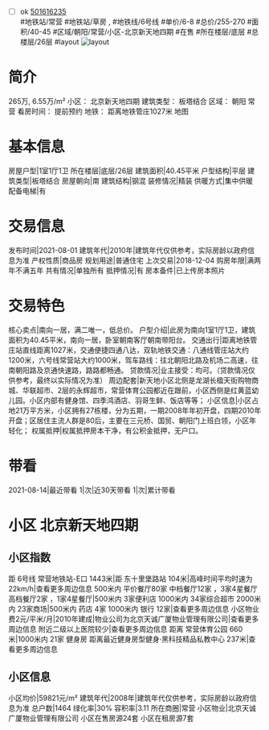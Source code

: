 - [ ] ok [501616235](https://bj.5i5j.com/ershoufang/501616235.html)  
 #地铁站/常营 #地铁站/草房 ,  #地铁线/6号线
#单价/6-8 #总价/255-270 #面积/40-45   #区域/朝阳/常营/小区-北京新天地四期 #在售 #所在楼层/底层 #总楼层/26层 #layout 
![layout](http://image2a.5i5j.com/bdir/layout/459517.jpg_P5.jpg) 
# 简介 
 265万,  6.55万/m² 
小区： 北京新天地四期
建筑类型： 板塔结合
区域： 朝阳 常营
看房时间： 提前预约
地铁： 距离地铁管庄1027米 地图
# 基本信息 
 房屋户型|1室1厅1卫
所在楼层|底层/26层
建筑面积|40.45平米
户型结构|平层
建筑类型|板塔结合
房屋朝向|南
建筑结构|钢混
装修情况|精装
供暖方式|集中供暖
配备电梯|有
# 交易信息 
 发布时间|2021-08-01
建筑年代|2010年|建筑年代仅供参考，实际房龄以政府信息为准
产权性质|商品房
规划用途|普通住宅
上次交易|2018-12-04
购房年限|满两年不满五年
共有情况|单独所有
抵押情况|有
房本备件|已上传房本照片
# 交易特色 
 核心卖点|南向一居，满二唯一，低总价。
户型介绍|此房为南向1室1厅1卫，建筑面积为40.45平米，南向一居，卧室朝南客厅朝南带阳台。
交通出行|距离地铁管庄站直线距离1027米，交通便捷四通八达，双轨地铁交通：八通线管庄站大约1200米，六号线常营站大约1000米，驾车路线：往北朝阳北路及机场二高速，往南朝阳路及京通快速路，路路都畅通。
贷款情况|业主接受：均可。（贷款情况仅供参考，最终以实际情况为准）
周边配套|新天地小区北侧是龙湖长楹天街购物商城、华联超市、2层的永辉超市，常营体育公园都近在跟前，小区西侧是红黄蓝幼儿园。小区内部有健身馆、四季鸿酒店、羽哥生鲜、饭店等等；
小区信息|小区占地21万平方米，小区拥有27栋楼，分为五期，一期2008年年初开盘，四期2010年开盘；区居住主流人群是80后，主要在三元桥、国贸、朝阳门上班白领，小区年轻化；
权属抵押|权属抵押房本干净，有公积金抵押，无户口。
# 带看 
 2021-08-14|最近带看	 1|次|近30天带看	 1|次|累计带看
# 小区 北京新天地四期
## 小区指数 
 距 6号线 常营地铁站-E口 1443米|距 东十里堡路站 104米|高峰时间平均时速为22km/h|查看更多周边信息
500米内 平价餐厅80家
中档餐厅12家 ，3家4星餐厅
高档餐厅2家 ，1家4星餐厅|500米内 3家便利店
1000米内 34家综合超市
2000米内 23家商场|500米内 药店 4家
1000米内 银行 12家|查看更多周边信息
小区物业费2元/平米/月|2010年建成|物业公司为北京天诚广厦物业管理有限公司|查看更多周边信息
附近二级以上医院较少|查看更多周边信息
距离 常营体育公园 660米|1000米内 21家 健身房
距离最近健身房型健身·黑科技精品私教中心 237米|查看更多周边信息
## 小区信息 
 小区均价|59821元/m²
建筑年代|2008年|建筑年代仅供参考，实际房龄以政府信息为准
总户数|1464
绿化率|30%
容积率|3.11
所在商圈|常营
小区物业|北京天诚广厦物业管理有限公司
小区在售房源24套
小区在租房源7套
